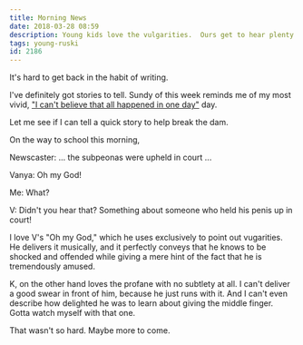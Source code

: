```yaml
---
title: Morning News
date: 2018-03-28 08:59
description: Young kids love the vulgarities.  Ours get to hear plenty of them.
tags: young-ruski
id: 2186
---
```

It's hard to get back in the habit of writing.

I've definitely got stories to tell.  Sundy of this week reminds me of my most vivid, <a href="http://theskinnyonbenny.com/blog2/archives/642">"I can't believe that all happened in one day"</a> day.  

Let me see if I can tell a quick story to help break the dam.

On the way to school this morning, 

Newscaster:  ... the subpeonas were upheld in court ...

Vanya:  Oh my God! 

Me:  What?

V:  Didn't you hear that?  Something about someone who held his penis up in court!

I love V's "Oh my God," which he uses exclusively to point out vugarities.  He delivers it musically, and it perfectly conveys that he knows to be shocked and offended while giving a mere hint of the fact that he is tremendously amused.

K, on the other hand loves the profane with no subtlety at all.  I can't deliver a good swear in front of him, because he just runs with it.  And I can't even describe how delighted he was to learn about giving the middle finger.  Gotta watch myself with that one.

That wasn't so hard.  Maybe more to come.